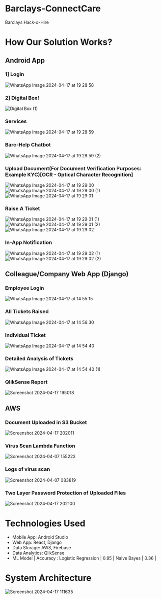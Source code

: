 # Barclays-ConnectCare
 Barclays Hack-o-Hire 

# How Our Solution Works?

## Android App

### 1] Login
![WhatsApp Image 2024-04-17 at 19 28 58](https://github.com/saketlad75/Barclays-ConnectCare/assets/83080783/564f0018-c64f-4fdf-ae46-bb7f345f6465)

### 2] Digital Box!
![Digital Box (1)](https://github.com/saketlad75/Barclays-ConnectCare/assets/83080783/a4b97d10-49c8-4ce9-8ef4-9590b0a2ca4b)


### Services
![WhatsApp Image 2024-04-17 at 19 28 59](https://github.com/saketlad75/Barclays-ConnectCare/assets/83080783/629c99db-eb02-47d3-879b-cc875bf7f59e)

### Barc-Help Chatbot
![WhatsApp Image 2024-04-17 at 19 28 59 (2)](https://github.com/saketlad75/Barclays-ConnectCare/assets/83080783/eef807b8-942b-4990-a043-019114a96b95)

### Upload Document(For Document Verification Purposes: Example KYC)[OCR - Optical Character Recognition]

![WhatsApp Image 2024-04-17 at 19 29 00](https://github.com/saketlad75/Barclays-ConnectCare/assets/83080783/4059fed8-3f22-4a84-9dc9-4a0dad65cef7)
![WhatsApp Image 2024-04-17 at 19 29 00 (1)](https://github.com/saketlad75/Barclays-ConnectCare/assets/83080783/c30c6e92-14b1-431e-affc-4d51a07b8234)
![WhatsApp Image 2024-04-17 at 19 29 01](https://github.com/saketlad75/Barclays-ConnectCare/assets/83080783/ebaff473-da62-42bf-b096-867e49b54ba4)

### Raise A Ticket
![WhatsApp Image 2024-04-17 at 19 29 01 (1)](https://github.com/saketlad75/Barclays-ConnectCare/assets/83080783/4c501547-d4c7-4e1a-81e2-ef83e21bc40c)
![WhatsApp Image 2024-04-17 at 19 29 01 (2)](https://github.com/saketlad75/Barclays-ConnectCare/assets/83080783/786ec069-101c-41af-84e3-a2dad8dc1294)
![WhatsApp Image 2024-04-17 at 19 29 02](https://github.com/saketlad75/Barclays-ConnectCare/assets/83080783/626df854-7139-457a-a0a5-f2b15ef86ecc)

### In-App Notification
![WhatsApp Image 2024-04-17 at 19 29 02 (1)](https://github.com/saketlad75/Barclays-ConnectCare/assets/83080783/988c6d85-1850-4ff0-9aea-9fdbf96e4d86)
![WhatsApp Image 2024-04-17 at 19 29 02 (2)](https://github.com/saketlad75/Barclays-ConnectCare/assets/83080783/fd7d2dba-e75c-48fc-9c34-cffcf9dc5380)


## Colleague/Company Web App (Django)

### Employee Login
![WhatsApp Image 2024-04-17 at 14 55 15](https://github.com/saketlad75/Barclays-ConnectCare/assets/83080783/5feb8fa9-855d-4ba9-9460-368321f231e1)

### All Tickets Raised
![WhatsApp Image 2024-04-17 at 14 56 30](https://github.com/saketlad75/Barclays-ConnectCare/assets/83080783/0a8d8822-b576-443a-bfaf-be660da723f0)

### Individual Ticket
![WhatsApp Image 2024-04-17 at 14 54 40](https://github.com/saketlad75/Barclays-ConnectCare/assets/83080783/3ce9aa78-c449-4f8d-b267-abebbb1f5cba)

### Detailed Analysis of Tickets
![WhatsApp Image 2024-04-17 at 14 54 40 (1)](https://github.com/saketlad75/Barclays-ConnectCare/assets/83080783/168cc7e8-c4da-49ce-b7e9-2df080210e11)

### QlikSense Report
![Screenshot 2024-04-17 195018](https://github.com/saketlad75/Barclays-ConnectCare/assets/83080783/a259a51f-f45c-4cbb-bdfb-236370fdc80d)

## AWS

### Document Uploaded in S3 Bucket
![Screenshot 2024-04-17 202011](https://github.com/saketlad75/Barclays-ConnectCare/assets/83080783/f90377e4-4dea-471b-ae6a-88829405a395)

### Virus Scan Lambda Function 
![Screenshot 2024-04-07 155223](https://github.com/saketlad75/Barclays-ConnectCare/assets/83080783/5869311b-255f-4c01-84af-1c8813a31a24)

### Logs of virus scan
![Screenshot 2024-04-07 083819](https://github.com/saketlad75/Barclays-ConnectCare/assets/83080783/f63d46cf-91de-4c8e-b492-f4fc29f52e2a)


### Two Layer Password Protection of Uploaded Files
![Screenshot 2024-04-17 202100](https://github.com/saketlad75/Barclays-ConnectCare/assets/83080783/65359e45-a723-4c63-bdba-c76a95795d25)


# Technologies Used
- Mobile App: Android Studio
- Web App: React, Django
- Data Storage: AWS, Firebase
- Data Analytics: QlikSense
- ML Model | Accuracy : Logistic Regression | 0.95 | Naive Bayes | 0.36 | 

# System Architecture
![Screenshot 2024-04-17 111635](https://github.com/saketlad75/Barclays-ConnectCare/assets/83080783/188d254a-ad1b-43ec-9ec2-9bb6eae0144d)

